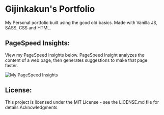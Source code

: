 # Gijinkakun's Portfolio

My Personal portfolio built using the good old basics. Made with Vanilla JS, SASS, CSS and HTML.

## PageSpeed Insights:

View my PageSpeed Insights below. PageSpeed Insight analyzes the content of a web page, then generates suggestions to make that page faster.

![My PageSpeed Insights](./github/assets/guages.svg" "My PageSpeed Insights")

## License:

This project is licensed under the MIT License - see the LICENSE.md file for details
Acknowledgments
